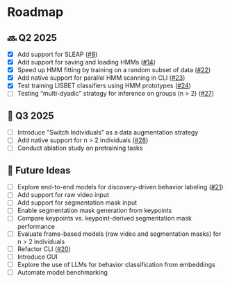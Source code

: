 # Roadmap

## 🔜 Q2 2025
- [x] Add support for SLEAP ([#8](https://github.com/BelloneLab/lisbet/issues/8))
- [x] Add support for saving and loading HMMs ([#14](https://github.com/BelloneLab/lisbet/issues/14))
- [x] Speed up HMM fitting by training on a random subset of data ([#22](https://github.com/BelloneLab/lisbet/issues/22))
- [x] Add native support for parallel HMM scanning in CLI ([#23](https://github.com/BelloneLab/lisbet/issues/23))
- [x] Test training LISBET classifiers using HMM prototypes ([#24](https://github.com/BelloneLab/lisbet/issues/24))
- [ ] Testing “multi-dyadic” strategy for inference on groups (n > 2) ([#27](https://github.com/BelloneLab/lisbet/issues/27))

## 📅 Q3 2025
- [ ] Introduce "Switch Individuals" as a data augmentation strategy
- [ ] Add native support for n > 2 individuals ([#28](https://github.com/BelloneLab/lisbet/issues/28))
- [ ] Conduct ablation study on pretraining tasks

## 🔮 Future Ideas
- [ ] Explore end-to-end models for discovery-driven behavior labeling ([#21](https://github.com/BelloneLab/lisbet/issues/21))
- [ ] Add support for raw video input
- [ ] Add support for segmentation mask input
- [ ] Enable segmentation mask generation from keypoints
- [ ] Compare keypoints vs. keypoint-derived segmentation mask performance
- [ ] Evaluate frame-based models (raw video and segmentation masks) for n > 2 individuals
- [ ] Refactor CLI ([#20](https://github.com/BelloneLab/lisbet/issues/20))
- [ ] Introduce GUI
- [ ] Explore the use of LLMs for behavior classification from embeddings
- [ ] Automate model benchmarking
